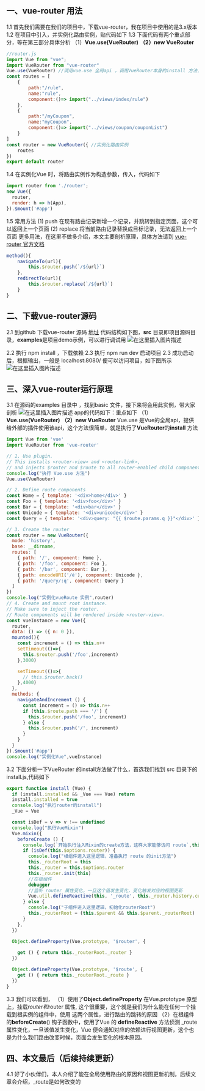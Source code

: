 ﻿## 一、vue-router 用法
1.1 首先我们需要在我们的项目中，下载vue-router，我在项目中使用的是3.x版本
1.2 在项目中引入，并实例化路由实例，贴代码如下
1.3 下面代码有两个重点部分，等在第三部分具体分析
（1）**Vue.use(VueRouter)**
**（2）new VueRouter**
```javascript
//router.js
import Vue from "vue";
import VueRouter from "vue-router"
Vue.use(VueRouter) //调用vue.use 全局api ，调用VueRouter本身的install 方法，执行里面逻辑
const routes = [
    {
        path:"/rule",
        name:"rule",
        component:()=> import("../views/index/rule")
    },
    {
        path:"/myCoupon",
        name:"myCoupon",
        component:()=> import("../views/coupon/couponList")
    }
]
const router = new VueRouter({ //实例化路由实例
    routes
})
export default router
```
1.4 在实例化Vue 时，将路由实例作为构造参数，传入，代码如下

```javascript
import router from './router';
new Vue({
  router,
  render: h => h(App),
}).$mount('#app')

```
1.5 常用方法
(1) push 在现有路由记录新增一个记录，并跳转到指定页面，这个可以返回上一个页面
(2) replace 将当前路由记录替换成目标记录，无法返回上一个页面
更多用法，在这里不做多介绍，本文主要剖析原理，具体方法请到 [vue-router 官方文档](https://v3.router.vuejs.org/zh/)

```javascript
method(){
	navigateTo(url){
		this.$router.push(`/${url}`)
	},
	redirectTo(url){
		this.$router.replace(`/${url}`)
	}
}
```

## 二、下载vue-router源码
2.1 到github 下载vue-router 源码 [地址](https://github.com/vuejs/vue-router)
代码结构如下图，**src** 目录即项目源码目录，**examples**是项目demo示例，可以进行调试用
![在这里插入图片描述](https://img-blog.csdnimg.cn/6e5ad9ea15da4f698886a6256ea649f5.png)

2.2 执行 npm install ，下载依赖
2.3 执行 npm run dev 启动项目
2.3 成功启动后，根据输出，一般是 localhost:8080/ 便可以访问项目，如下图所示
![在这里插入图片描述](https://img-blog.csdnimg.cn/230a31e88ccc4224bf0c3e5ab043e4c7.png)
## 三、深入vue-router运行原理
3.1 在源码的examples 目录中 ，找到basic 文件，接下来将会用此实例，带大家剖析
![在这里插入图片描述](https://img-blog.csdnimg.cn/06c6af3d286e4b38aa03341cc35ebb50.png)
app的代码如下：重点如下
（1）**Vue.use(VueRouter)**
**（2）new VueRouter**
Vue.use 是Vue的全局api，提供给外部的插件使用该api，这个方法很简单，就是执行了**VueRouter**的**install** 方法
```javascript
import Vue from 'vue'
import VueRouter from 'vue-router'

// 1. Use plugin.
// This installs <router-view> and <router-link>,
// and injects $router and $route to all router-enabled child components
console.log("执行 Vue.use 方法")
Vue.use(VueRouter)

// 2. Define route components
const Home = { template: '<div>home</div>' }
const Foo = { template: '<div>foo</div>' }
const Bar = { template: '<div>bar</div>' }
const Unicode = { template: '<div>unicode</div>' }
const Query = { template: '<div>query: "{{ $route.params.q }}"</div>' }

// 3. Create the router
const router = new VueRouter({
  mode: 'history',
  base: __dirname,
  routes: [
    { path: '/', component: Home },
    { path: '/foo', component: Foo },
    { path: '/bar', component: Bar },
    { path: encodeURI('/é'), component: Unicode },
    { path: '/query/:q', component: Query }
  ]
})
console.log("实例化vueRoute 实例",router)
// 4. Create and mount root instance.
// Make sure to inject the router.
// Route components will be rendered inside <router-view>.
const vueInstance = new Vue({
  router,
  data: () => ({ n: 0 }),
  mounted(){
    const increment = () => this.n++
    setTimeout(()=>{
      this.$router.push('/foo',increment)
    },3000)

    setTimeout(()=>{
      // this.$router.back()
    },4000)
  },
  methods: {
    navigateAndIncrement () {
      const increment = () => this.n++
      if (this.$route.path === '/') {
        this.$router.push('/foo', increment)
      } else {
        this.$router.push('/', increment)
      }
    }
  }
}).$mount('#app')
console.log("实例化Vue",vueInstance)
```
3.2 下面分析一下VueRouter 的install方法做了什么，首选我们找到 src 目录下的install.js,代码如下

```javascript
export function install (Vue) {
  if (install.installed && _Vue === Vue) return
  install.installed = true
  console.log("执行router的install")
  _Vue = Vue

  const isDef = v => v !== undefined
  console.log("执行VueMixin")
  Vue.mixin({
    beforeCreate () {
      console.log(`开始执行注入Mixin的create方法，这样大家能够访问 route`,this._uid)
      if (isDef(this.$options.router)) {
        console.log("根组件进入这里逻辑，准备执行 route 的init方法")
        this._routerRoot = this
        this._router = this.$options.router
        this._router.init(this) 
        //在根组件
        debugger
		//监听_router 属性变化，一旦这个值发生变化，变化触发对应的视图更新
        Vue.util.defineReactive(this, '_route', this._router.history.current)
      } else {
        console.log("子组件进入这里逻辑，初始化routerRoot")
        this._routerRoot = (this.$parent && this.$parent._routerRoot) || this
      }
    },
  })

  Object.defineProperty(Vue.prototype, '$router', {
  
    get () { return this._routerRoot._router }
  })

  Object.defineProperty(Vue.prototype, '$route', {
    get () { return this._routerRoot._route }
  }) 
}
```
3.3 我们可以看到，
（1）使用了**Object.defineProperty**  在Vue.prototype 原型上，挂载$router和$router 属性, 这个很重要，这个就是我们为什么能在任何一个挂载到根实例的组件中，使用 这两个属性，进行路由的跳转的原因
（2）在根组件的**beforeCreate**() 钩子函数中，使用了Vue 的 **defineReactive** 方法侦测  _route 属性变化，一旦该值发生变化，Vue 便会通知对应的依赖进行视图更新，这个也是为什么我们路由改变时候，页面会发生变化的根本原因。
## 四、本文最后（后续持续更新）
4.1 好了小伙伴们，本人介绍了能在全局使用路由的原因和视图更新机制，后续文章会介绍，_route是如何改变的
